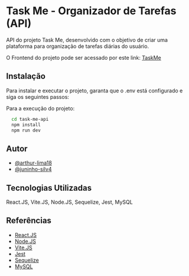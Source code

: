 
# Task Me - Organizador de Tarefas (API)

API do projeto Task Me, desenvolvido com o objetivo de criar uma plataforma para organização de tarefas diárias do usuário.

O Frontend do projeto pode ser acessado por este link: [TaskMe](https://github.com/arthur-lima18/task-me)

## Instalação

Para instalar e executar o projeto, garanta que o .env está configurado e siga os seguintes passos:

Para a execução do projeto: 
```bash
  cd task-me-api
  npm install 
  npm run dev
```
## Autor

- [@arthur-lima18](https://www.github.com/arthur-lima18)
- [@juninho-silv4](https://github.com/juninho-silv4)


## Tecnologias Utilizadas

React.JS, Vite.JS, Node.JS, Sequelize, Jest, MySQL


## Referências

 - [React.JS](https://pt-br.react.dev)
 - [Node.JS](https://nodejs.org/en/docs)
 - [Vite.JS](https://vitejs.dev)
 - [Jest](https://jestjs.io/pt-BR/)
 - [Sequelize](https://sequelize.org)
 - [MySQL](https://www.mysql.com)
